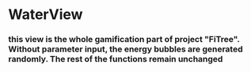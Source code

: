 # WaterView

### this view is the whole gamification part of project "FiTree". Without parameter input, the energy bubbles are generated randomly. The rest of the functions remain unchanged
